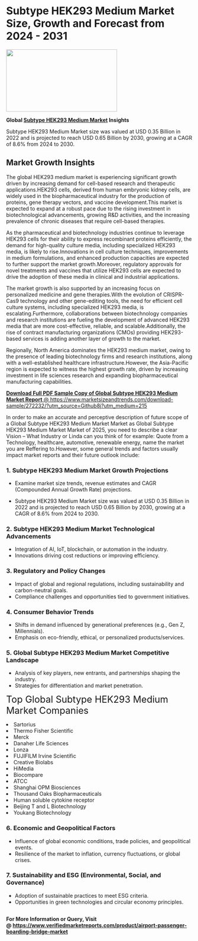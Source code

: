 <H1>Subtype HEK293 Medium Market Size, Growth and Forecast from 2024 - 2031</H1><img class="aligncenter size-medium wp-image-584254" src="https://thirdeyenews.in/wp-content/uploads/2024/09/Global-Market-Research-300x168.jpeg" alt="" width="300" height="168" /><p><strong>Global&nbsp;<a href="https://www.marketsizeandtrends.com/download-sample/272232/?utm_source=Github8j?utm_medium=215">Subtype HEK293 Medium Market</a> Insights</strong></p><p>Subtype HEK293 Medium Market size was valued at USD 0.35 Billion in 2022 and is projected to reach USD 0.65 Billion by 2030, growing at a CAGR of 8.6% from 2024 to 2030.</p><p><h2>Market Growth Insights</h2> <p>The global HEK293 medium market is experiencing significant growth driven by increasing demand for cell-based research and therapeutic applications.HEK293 cells, derived from human embryonic kidney cells, are widely used in the biopharmaceutical industry for the production of proteins, gene therapy vectors, and vaccine development.This market is expected to expand at a robust pace due to the rising investment in biotechnological advancements, growing R&D activities, and the increasing prevalence of chronic diseases that require cell-based therapies.</p> <p>As the pharmaceutical and biotechnology industries continue to leverage HEK293 cells for their ability to express recombinant proteins efficiently, the demand for high-quality culture media, including specialized HEK293 media, is likely to rise.Innovations in cell culture techniques, improvements in medium formulations, and enhanced production capacities are expected to further support the market growth.Moreover, regulatory approvals for novel treatments and vaccines that utilize HEK293 cells are expected to drive the adoption of these media in clinical and industrial applications.</p> <p><a href="#"></a></p> <p>The market growth is also supported by an increasing focus on personalized medicine and gene therapies.With the evolution of CRISPR-Cas9 technology and other gene-editing tools, the need for efficient cell culture systems, including specialized HEK293 media, is escalating.Furthermore, collaborations between biotechnology companies and research institutions are fueling the development of advanced HEK293 media that are more cost-effective, reliable, and scalable.Additionally, the rise of contract manufacturing organizations (CMOs) providing HEK293-based services is adding another layer of growth to the market.</p> <p>Regionally, North America dominates the HEK293 medium market, owing to the presence of leading biotechnology firms and research institutions, along with a well-established healthcare infrastructure.However, the Asia-Pacific region is expected to witness the highest growth rate, driven by increasing investment in life sciences research and expanding biopharmaceutical manufacturing capabilities.</p> <p><a href="#"></p><p><span class=""><strong>Download Full PDF Sample Copy of Global Subtype HEK293 Medium Market Report</strong> @ <a href="https://www.marketsizeandtrends.com/download-sample/272232/?utm_source=Github8j?utm_medium=215" target="_blank">https://www.marketsizeandtrends.com/download-sample/272232/?utm_source=Github8j?utm_medium=215</a></span></p><p>In order to make an accurate and perceptive description of future scope of a Global&nbsp;Subtype HEK293 Medium Market Market as Global&nbsp;Subtype HEK293 Medium Market Market of 2025, you need to describe a clear Vision &ndash; What Industry or Linda can you think of for example: Quote from a Technology, healthcare, automotive, renewable energy, name the market you are Reffering to.However, some general trends and factors usually impact market reports and their future outlook include:</p><h3>1.&nbsp;<strong>Subtype HEK293 Medium Market Growth Projections</strong></h3><ul><li>Examine market size trends, revenue estimates and CAGR (Compounded Annual Growth Rate) projections.</li><li><p>Subtype HEK293 Medium Market size was valued at USD 0.35 Billion in 2022 and is projected to reach USD 0.65 Billion by 2030, growing at a CAGR of 8.6% from 2024 to 2030.</p></li></ul><h3>2.&nbsp;<strong>Subtype HEK293 Medium Market Technological Advancements</strong></h3><ul><li>Integration of AI, IoT, blockchain, or automation in the industry.</li><li>Innovations driving cost reductions or improving efficiency.</li></ul><h3>3.&nbsp;<strong>Regulatory and Policy Changes</strong></h3><ul><li>Impact of global and regional regulations, including sustainability and carbon-neutral goals.</li><li>Compliance challenges and opportunities tied to government initiatives.</li></ul><h3>4.&nbsp;<strong>Consumer Behavior Trends</strong></h3><ul><li>Shifts in demand influenced by generational preferences (e.g., Gen Z, Millennials).</li><li>Emphasis on eco-friendly, ethical, or personalized products/services.</li></ul><h3>5.&nbsp;<strong>Global Subtype HEK293 Medium Market Competitive Landscape</strong></h3><ul><li>Analysis of key players, new entrants, and partnerships shaping the industry.</li><li>Strategies for differentiation and market penetration.</li></ul><p data-pm-slice="1 1 []"><span style="color: inherit; font-family: inherit; font-size: 25px;">Top Global Subtype HEK293 Medium Market Companies</span></p><div class="" data-test-id=""><p><li>Sartorius</li><li> Thermo Fisher Scientific</li><li> Merck</li><li> Danaher Life Sciences</li><li> Lonza</li><li> FUJIFILM Irvine Scientific</li><li> Creative Biolabs</li><li> HiMedia</li><li> Biocompare</li><li> ATCC</li><li> Shanghai OPM Biosciences</li><li> Thousand Oaks Biopharmaceuticals</li><li> Human soluble cytokine receptor</li><li> Beijing T and L Biotechnology</li><li> Youkang Biotechnology</li></p></div><h3>6.&nbsp;<strong>Economic and Geopolitical Factors</strong></h3><ul><li>Influence of global economic conditions, trade policies, and geopolitical events.</li><li>Resilience of the market to inflation, currency fluctuations, or global crises.</li></ul><h3>7.&nbsp;<strong>Sustainability and ESG (Environmental, Social, and Governance)</strong></h3><ul><li>Adoption of sustainable practices to meet ESG criteria.</li><li>Opportunities in green technologies and circular economy principles.</li></ul><h2><strong style="font-size: 14px;">For More Information or Query, Visit @&nbsp;</strong><a style="background-color: #ffffff; font-size: 14px;" href="https://www.marketsizeandtrends.com/report/subtype-hek293-medium-market/" target="_blank">https://www.verifiedmarketreports.com/product/airport-passenger-boarding-bridge-market</a></h2>